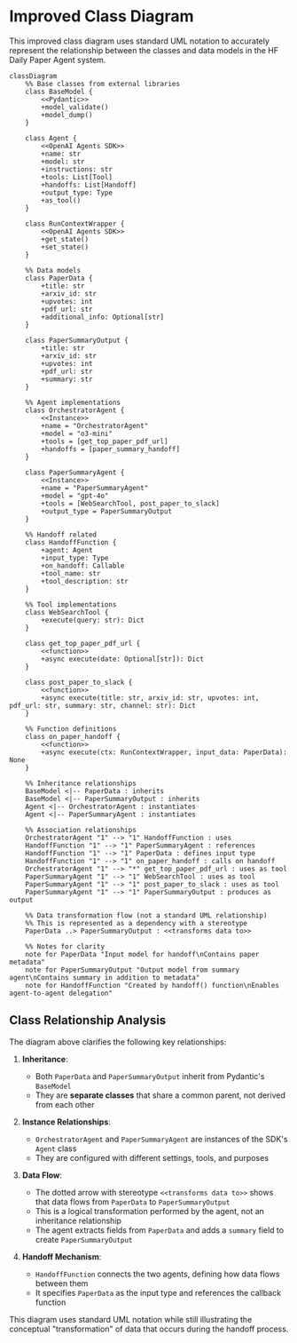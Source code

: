 # Improved Class Diagram

This improved class diagram uses standard UML notation to accurately represent the relationship between the classes and data models in the HF Daily Paper Agent system.

```mermaid
classDiagram
    %% Base classes from external libraries
    class BaseModel {
        <<Pydantic>>
        +model_validate()
        +model_dump()
    }
    
    class Agent {
        <<OpenAI Agents SDK>>
        +name: str
        +model: str
        +instructions: str
        +tools: List[Tool]
        +handoffs: List[Handoff]
        +output_type: Type
        +as_tool()
    }
    
    class RunContextWrapper {
        <<OpenAI Agents SDK>>
        +get_state()
        +set_state()
    }
    
    %% Data models
    class PaperData {
        +title: str
        +arxiv_id: str
        +upvotes: int
        +pdf_url: str
        +additional_info: Optional[str]
    }
    
    class PaperSummaryOutput {
        +title: str
        +arxiv_id: str
        +upvotes: int
        +pdf_url: str
        +summary: str
    }
    
    %% Agent implementations
    class OrchestratorAgent {
        <<Instance>>
        +name = "OrchestratorAgent"
        +model = "o3-mini"
        +tools = [get_top_paper_pdf_url]
        +handoffs = [paper_summary_handoff]
    }
    
    class PaperSummaryAgent {
        <<Instance>>
        +name = "PaperSummaryAgent"
        +model = "gpt-4o"
        +tools = [WebSearchTool, post_paper_to_slack]
        +output_type = PaperSummaryOutput
    }
    
    %% Handoff related
    class HandoffFunction {
        +agent: Agent
        +input_type: Type
        +on_handoff: Callable
        +tool_name: str
        +tool_description: str
    }
    
    %% Tool implementations
    class WebSearchTool {
        +execute(query: str): Dict
    }
    
    class get_top_paper_pdf_url {
        <<function>>
        +async execute(date: Optional[str]): Dict
    }
    
    class post_paper_to_slack {
        <<function>>
        +async execute(title: str, arxiv_id: str, upvotes: int, pdf_url: str, summary: str, channel: str): Dict
    }
    
    %% Function definitions
    class on_paper_handoff {
        <<function>>
        +async execute(ctx: RunContextWrapper, input_data: PaperData): None
    }
    
    %% Inheritance relationships
    BaseModel <|-- PaperData : inherits
    BaseModel <|-- PaperSummaryOutput : inherits
    Agent <|-- OrchestratorAgent : instantiates
    Agent <|-- PaperSummaryAgent : instantiates
    
    %% Association relationships
    OrchestratorAgent "1" --> "1" HandoffFunction : uses
    HandoffFunction "1" --> "1" PaperSummaryAgent : references
    HandoffFunction "1" --> "1" PaperData : defines input type
    HandoffFunction "1" --> "1" on_paper_handoff : calls on handoff
    OrchestratorAgent "1" --> "*" get_top_paper_pdf_url : uses as tool
    PaperSummaryAgent "1" --> "1" WebSearchTool : uses as tool
    PaperSummaryAgent "1" --> "1" post_paper_to_slack : uses as tool
    PaperSummaryAgent "1" --> "1" PaperSummaryOutput : produces as output
    
    %% Data transformation flow (not a standard UML relationship)
    %% This is represented as a dependency with a stereotype
    PaperData ..> PaperSummaryOutput : <<transforms data to>>
    
    %% Notes for clarity
    note for PaperData "Input model for handoff\nContains paper metadata"
    note for PaperSummaryOutput "Output model from summary agent\nContains summary in addition to metadata"
    note for HandoffFunction "Created by handoff() function\nEnables agent-to-agent delegation"
```

## Class Relationship Analysis

The diagram above clarifies the following key relationships:

1. **Inheritance**:
   - Both `PaperData` and `PaperSummaryOutput` inherit from Pydantic's `BaseModel`
   - They are **separate classes** that share a common parent, not derived from each other

2. **Instance Relationships**:
   - `OrchestratorAgent` and `PaperSummaryAgent` are instances of the SDK's `Agent` class
   - They are configured with different settings, tools, and purposes

3. **Data Flow**:
   - The dotted arrow with stereotype `<<transforms data to>>` shows that data flows from `PaperData` to `PaperSummaryOutput`
   - This is a logical transformation performed by the agent, not an inheritance relationship
   - The agent extracts fields from `PaperData` and adds a `summary` field to create `PaperSummaryOutput`

4. **Handoff Mechanism**:
   - `HandoffFunction` connects the two agents, defining how data flows between them
   - It specifies `PaperData` as the input type and references the callback function

This diagram uses standard UML notation while still illustrating the conceptual "transformation" of data that occurs during the handoff process. 